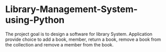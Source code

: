 # Library-Management-System-using-Python
The project goal is to design a software for library System.
Application provide choice to add a book, member, return a book, remove a book from the collection and remove
a member from the book.
